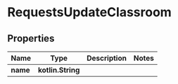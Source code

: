 
# RequestsUpdateClassroom

## Properties
| Name | Type | Description | Notes |
| ------------ | ------------- | ------------- | ------------- |
| **name** | **kotlin.String** |  |  |



